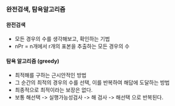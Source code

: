 ### 완전검색, 탐욕알고리즘

#### 완전검색

- 모든 경우의 수를 생각해보고, 확인하는 기법
- nPr = n개에서 r개의 표본을 추출하는 모든 경우의 수



#### 탐욕 알고리즘 (greedy)

- 최적해를 구하는 근시안적인 방법
- 그 순간의 최적의 경우의 수를 선택, 이를 반복하여 해답에 도달하는 방법
- 최종적으로 최적이라는 보장은 없다.
- 보통 해선택 -> 실행가능성검사 -> 해 검사 -> 해선택 으로 반복된다.
